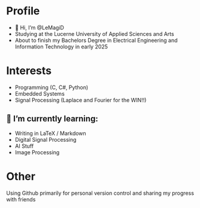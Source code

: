 # Profile
- 👋 Hi, I’m @LeMagiD
- Studying at the Lucerne University of Applied Sciences and Arts
- About to finish my Bachelors Degree in Electrical Engineering and Information Technology in early 2025

# Interests
- Programming (C, C#, Python)
- Embedded Systems
- Signal Processing  (Laplace and Fourier for the WIN!!)
## 🌱 I’m currently learning:
- Writing in LaTeX / Markdown
- Digital Signal Processing
- AI Stuff
- Image Processing

# Other
Using Github primarily for personal version control and sharing my progress with friends
  
<!---
LeMagiD/LeMagiD is a ✨ special ✨ repository because its `README.md` (this file) appears on your GitHub profile.
You can click the Preview link to take a look at your changes.
--->
